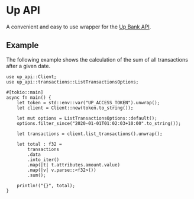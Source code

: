 # Up API

A convenient and easy to use wrapper for the [Up Bank API](https://developer.up.com.au).

## Example

The following example shows the calculation of the sum of all transactions after a given date.

```
use up_api::Client;
use up_api::transactions::ListTransactionsOptions;

#[tokio::main]
async fn main() {
    let token = std::env::var("UP_ACCESS_TOKEN").unwrap();
    let client = Client::new(token.to_string());

    let mut options = ListTransactionsOptions::default();
    options.filter_since("2020-01-01T01:02:03+10:00".to_string());

    let transactions = client.list_transactions().unwrap();

    let total : f32 =
        transactions
        .data
        .into_iter()
        .map(|t| t.attributes.amount.value)
        .map(|v| v.parse::<f32>())
        .sum();

    println!("{}", total);
}
```
